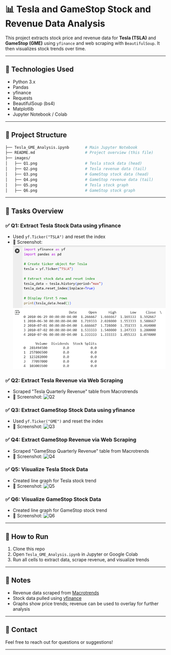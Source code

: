 # 📊 Tesla and GameStop Stock and Revenue Data Analysis

This project extracts stock price and revenue data for **Tesla (TSLA)** and **GameStop (GME)** using `yfinance` and web scraping with `BeautifulSoup`. It then visualizes stock trends over time.

---

## 🔧 Technologies Used
- Python 3.x
- Pandas
- yfinance
- Requests
- BeautifulSoup (bs4)
- Matplotlib
- Jupyter Notebook / Colab

---

## 📂 Project Structure
```bash
├── Tesla_GME_Analysis.ipynb       # Main Jupyter Notebook
├── README.md                      # Project overview (this file)
├── images/
│   ├── Q1.png                     # Tesla stock data (head)
│   ├── Q2.png                     # Tesla revenue data (tail)
│   ├── Q3.png                     # GameStop stock data (head)
│   ├── Q4.png                     # GameStop revenue data (tail)
│   ├── Q5.png                     # Tesla stock graph
│   ├── Q6.png                     # GameStop stock graph
```

---

## 📌 Tasks Overview

### ✅ Q1: Extract Tesla Stock Data using yfinance
- Used `yf.Ticker("TSLA")` and reset the index
- 📸 Screenshot: ![Q1](https://github.com/vikranth8400/Analyzing-Stock-Performance-and-Building-a-Dashboard/blob/c7a9a02be288b9e850fc9d377119f5ce37e99c38/Q1.png)

### ✅ Q2: Extract Tesla Revenue via Web Scraping
- Scraped "Tesla Quarterly Revenue" table from Macrotrends
- 📸 Screenshot: ![Q2](images/Q2.png)

### ✅ Q3: Extract GameStop Stock Data using yfinance
- Used `yf.Ticker("GME")` and reset the index
- 📸 Screenshot: ![Q3](images/Q3.png)

### ✅ Q4: Extract GameStop Revenue via Web Scraping
- Scraped "GameStop Quarterly Revenue" table from Macrotrends
- 📸 Screenshot: ![Q4](images/Q4.png)

### ✅ Q5: Visualize Tesla Stock Data
- Created line graph for Tesla stock trend
- 📸 Screenshot: ![Q5](images/Q5.png)

### ✅ Q6: Visualize GameStop Stock Data
- Created line graph for GameStop stock trend
- 📸 Screenshot: ![Q6](images/Q6.png)

---

## 🚀 How to Run
1. Clone this repo
2. Open `Tesla_GME_Analysis.ipynb` in Jupyter or Google Colab
3. Run all cells to extract data, scrape revenue, and visualize trends

---

## 📝 Notes
- Revenue data scraped from [Macrotrends](https://www.macrotrends.net)
- Stock data pulled using [yfinance](https://pypi.org/project/yfinance/)
- Graphs show price trends; revenue can be used to overlay for further analysis

---

## 📧 Contact
Feel free to reach out for questions or suggestions!

---

